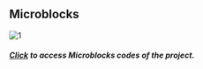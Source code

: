 ## Microblocks
![1](https://user-images.githubusercontent.com/111511331/189116357-6116b522-d348-4503-81b9-71581c26c834.png)


##### [Click](https://microblocks.fun/run/microblocks.html#project=projectName%20%27Blink%27%0A%0Amodule%20main%0Aauthor%20unknown%0Aversion%201%200%20%0Adescription%20%27%27%0A%0Ascript%2046%2045%20%7B%0AwhenStarted%0Aforever%20%7B%0A%20%20pb_set_red_LED%20true%0A%20%20waitMillis%20500%0A%20%20pb_set_red_LED%20false%0A%20%20waitMillis%20500%0A%7D%0A%7D%0A%0A%0Amodule%20DHT%20Input%0Aauthor%20MicroBlocks%0Aversion%201%201%20%0Atags%20sensor%20dht11%20dht22%20temperature%20humidity%20%0Adescription%20%27Support%20for%20the%20DHT11%20and%20DHT22%20environmental%20sensors.%20These%20sensors%20provide%20temperature%20and%20humidity%20readings.%27%0Avariables%20_dht_temperature%20_dht_humidity%20_dhtData%20_dhtLastReadTime%20%0A%0A%20%20spec%20%27r%27%20%27temperature_DHT11%27%20%27temperature%20%28Celsius%29%20DHT11%20pin%20_%27%20%27auto%27%204%0A%20%20spec%20%27r%27%20%27humidity_DHT11%27%20%27humidity%20DHT11%20pin%20_%27%20%27auto%27%204%0A%20%20spec%20%27r%27%20%27temperature_DHT22%27%20%27temperature%20%28Celsius%29%20DHT22%20pin%20_%27%20%27auto%27%204%0A%20%20spec%20%27r%27%20%27humidity_DHT22%27%20%27humidity%20DHT22%20pin%20_%27%20%27auto%27%204%0A%20%20spec%20%27%20%27%20%27_dhtReadData%27%20%27_dhtReadData%20pin%20_%27%20%27auto%20any%27%204%0A%20%20spec%20%27r%27%20%27_dhtChecksumOkay%27%20%27_dhtChecksumOkay%27%20%27any%27%0A%20%20spec%20%27%20%27%20%27_dhtUpdate%27%20%27_dhtUpdate%20_%20isDHT11%20_%27%20%27auto%20bool%20any%27%204%20true%0A%20%20spec%20%27r%27%20%27_dhtReady%27%20%27_dhtReady%27%20%27any%27%0A%0Ato%20%27_dhtChecksumOkay%27%20%7B%0A%20%20local%20%27checksum%27%200%0A%20%20for%20i%204%20%7B%0A%20%20%20%20checksum%20%2B%3D%20%28at%20i%20_dhtData%29%0A%20%20%7D%0A%20%20checksum%20%3D%20%28checksum%20%26%20255%29%0A%20%20return%20%28checksum%20%3D%3D%20%28at%205%20_dhtData%29%29%0A%7D%0A%0Ato%20%27_dhtReadData%27%20pin%20%7B%0A%20%20comment%20%27Create%20DHT%20data%20array%20the%20first%20time%27%0A%20%20if%20%28_dhtData%20%3D%3D%200%29%20%7B%0A%20%20%20%20_dhtData%20%3D%20%28newList%205%29%0A%20%20%7D%0A%20%20comment%20%27Pull%20pin%20low%20for%20%3E18msec%20to%20request%20data%27%0A%20%20digitalWriteOp%20pin%20false%0A%20%20waitMillis%2020%0A%20%20local%20%27useDHTPrimitive%27%20%28booleanConstant%20true%29%0A%20%20if%20useDHTPrimitive%20%7B%0A%20%20%20%20result%20%3D%20%28%27%5Bsensors%3AreadDHT%5D%27%20pin%29%0A%20%20%20%20if%20%28%28booleanConstant%20false%29%20%21%3D%20result%29%20%7B%0A%20%20%20%20%20%20_dhtData%20%3D%20result%0A%20%20%20%20%7D%0A%20%20%20%20return%200%0A%20%20%7D%0A%20%20comment%20%27Read%20DHT%20start%20pulses%20%28H%20L%20H%20L%29%27%0A%20%20waitUntil%20%28digitalReadOp%20pin%29%0A%20%20waitUntil%20%28not%20%28digitalReadOp%20pin%29%29%0A%20%20waitUntil%20%28digitalReadOp%20pin%29%0A%20%20waitUntil%20%28not%20%28digitalReadOp%20pin%29%29%0A%20%20local%20%27i%27%201%0A%20%20local%20%27byte%27%200%0A%20%20local%20%27bit%27%201%0A%20%20comment%20%27Read%2040%20bits%20%285%20bytes%29%27%0A%20%20repeat%2040%20%7B%0A%20%20%20%20waitUntil%20%28digitalReadOp%20pin%29%0A%20%20%20%20local%20%27start%27%20%28microsOp%29%0A%20%20%20%20waitUntil%20%28not%20%28digitalReadOp%20pin%29%29%0A%20%20%20%20if%20%28%28%28microsOp%29%20-%20start%29%20%3E%2040%29%20%7B%0A%20%20%20%20%20%20comment%20%27Long%20pulse%20-%20append%20a%20%221%22%20bit%27%0A%20%20%20%20%20%20byte%20%2B%3D%201%0A%20%20%20%20%7D%0A%20%20%20%20if%20%28bit%20%3D%3D%208%29%20%7B%0A%20%20%20%20%20%20atPut%20i%20_dhtData%20byte%0A%20%20%20%20%20%20i%20%2B%3D%201%0A%20%20%20%20%20%20byte%20%3D%200%0A%20%20%20%20%20%20bit%20%3D%201%0A%20%20%20%20%7D%20else%20%7B%0A%20%20%20%20%20%20byte%20%3D%20%28byte%20%3C%3C%201%29%0A%20%20%20%20%20%20bit%20%2B%3D%201%0A%20%20%20%20%7D%0A%20%20%20%20waitUntil%20%28not%20%28digitalReadOp%20pin%29%29%0A%20%20%7D%0A%7D%0A%0Ato%20%27_dhtReady%27%20%7B%0A%20%20local%20%27elapsed%27%20%28%28millisOp%29%20-%20_dhtLastReadTime%29%0A%20%20return%20%28or%20%28elapsed%20%3C%200%29%20%28elapsed%20%3E%202000%29%29%0A%7D%0A%0Ato%20%27_dhtUpdate%27%20pin%20isDHT11%20%7B%0A%20%20if%20%28%27_dhtReady%27%29%20%7B%0A%20%20%20%20%27_dhtReadData%27%20pin%0A%20%20%20%20_dhtLastReadTime%20%3D%20%28millisOp%29%0A%20%20%7D%0A%20%20if%20%28%27_dhtChecksumOkay%27%29%20%7B%0A%20%20%20%20if%20isDHT11%20%7B%0A%20%20%20%20%20%20_dht_temperature%20%3D%20%28at%203%20_dhtData%29%0A%20%20%20%20%20%20_dht_humidity%20%3D%20%28at%201%20_dhtData%29%0A%20%20%20%20%7D%20else%20%7B%0A%20%20%20%20%20%20local%20%27n%27%20%28%28%28at%201%20_dhtData%29%20%2A%20256%29%20%2B%20%28at%202%20_dhtData%29%29%0A%20%20%20%20%20%20_dht_humidity%20%3D%20%28%28n%20%2B%205%29%20%2F%2010%29%0A%20%20%20%20%20%20n%20%3D%20%28%28%28%28at%203%20_dhtData%29%20%26%20127%29%20%2A%20256%29%20%2B%20%28at%204%20_dhtData%29%29%0A%20%20%20%20%20%20if%20%28%28%28at%203%20_dhtData%29%20%26%20128%29%20%21%3D%200%29%20%7B%0A%20%20%20%20%20%20%20%20n%20%3D%20%280%20-%20n%29%0A%20%20%20%20%20%20%7D%0A%20%20%20%20%20%20_dht_temperature%20%3D%20%28%28n%20%2B%205%29%20%2F%2010%29%0A%20%20%20%20%7D%0A%20%20%7D%0A%7D%0A%0Ato%20humidity_DHT11%20pin%20%7B%0A%20%20%27_dhtUpdate%27%20pin%20true%0A%20%20return%20_dht_humidity%0A%7D%0A%0Ato%20humidity_DHT22%20pin%20%7B%0A%20%20%27_dhtUpdate%27%20pin%20false%0A%20%20return%20_dht_humidity%0A%7D%0A%0Ato%20temperature_DHT11%20pin%20%7B%0A%20%20%27_dhtUpdate%27%20pin%20true%0A%20%20return%20_dht_temperature%0A%7D%0A%0Ato%20temperature_DHT22%20pin%20%7B%0A%20%20%27_dhtUpdate%27%20pin%20false%0A%20%20return%20_dht_temperature%0A%7D%0A%0A%0Amodule%20PicoBricks%20Output%0Aauthor%20%27Turgut%20Guneysu%27%0Aversion%202%201%20%0Adepends%20DHT%20%0Adescription%20%27Robotistan%20PicoBricks%20Library%0A%0AThis%20library%20controls%20these%20Pico%20Bricks%20components%3A%0A-%20Red%20LED%0A-%20RGB%20LED%0A-%20DC%20Motors%0A-%20Piezo%20speaker%0A-%20Relay%20Switch%20%285V-250V%2C%205A%29%0A-%20Button%0A-%20Potentiometer%20%28variable%20resistor%29%0A-%20Light%20sensor%20%28light%20dependent%20resistor%29%0A-%20Temperature%20and%20humidity%20sensor%20%28DHT11%29%0A%0AUse%20separate%20librares%20to%20control%3A%0A-%20Servo%20motors%0A-%20Graphic%20display%20%28OLED%29%0A-%20WIFI%2FBluetooth%20expansion%20board%0A%0ASee%20https%3A%2F%2Fwww.robotistan.com%2C%20%0Ahttps%3A%2F%2Fwiki.microblocks.fun%2Fboards%2Fpico%0A%27%0Avariables%20_pb_initialized%20_pb_pin_RedLED%20_pb_pin_Button%20_pb_pin_DHT%20_pb_pin_Relay%20_pb_pin_Pot%20_pb_pin_LDR%20_pb_pin_Buzzer%20_pb_pin_Motor1%20_pb_pin_Motor2%20_pb_pin_RGB_LED%20_pb_pin_TX%20_pb_pin_RX%20_pb_i2c_Addr%20%0A%0A%20%20spec%20%27%20%27%20%27pb_beep%27%20%27PicoBricks%20beep%20_%20ms%27%20%27auto%27%20500%0A%20%20spec%20%27r%27%20%27pb_button%27%20%27PicoBricks%20button%27%0A%20%20spec%20%27r%27%20%27pb_humidity%27%20%27PicoBricks%20humidity%27%0A%20%20spec%20%27r%27%20%27pb_light_sensor%20%280-100%29%20%25%27%20%27PicoBricks%20light%20sensor%20%280-100%29%20%25%27%0A%20%20spec%20%27r%27%20%27pb_potentiometer%27%20%27PicoBricks%20potentiometer%27%0A%20%20spec%20%27r%27%20%27pb_random_color%27%20%27PicoBricks%20random%20color%27%0A%20%20spec%20%27r%27%20%27pb_rgb_color%27%20%27PicoBricks%20color%20r%20_%20g%20_%20b%20_%20%280-255%29%27%20%27auto%20auto%20auto%27%200%200%200%0A%20%20spec%20%27%20%27%20%27pb_set_motor_speed%27%20%27PicoBricks%20set%20motor%20_%20speed%20_%20%280-100%29%27%20%27auto%20num%27%201%20100%0A%20%20spec%20%27%20%27%20%27pb_set_red_LED%27%20%27PicoBricks%20set%20red%20LED%20_%27%20%27bool%27%20true%0A%20%20spec%20%27%20%27%20%27pb_set_relay%27%20%27PicoBricks%20set%20relay%20_%27%20%27bool%27%20true%0A%20%20spec%20%27%20%27%20%27pb_set_rgb_color%27%20%27PicoBricks%20set%20RGB%20LED%20color%20_%27%20%27color%27%0A%20%20spec%20%27r%27%20%27pb_temperature%27%20%27PicoBricks%20temperature%20%28%C2%B0C%29%27%0A%20%20spec%20%27%20%27%20%27pb_turn_off_RGB%27%20%27PicoBricks%20turn%20off%20RGB%20LED%27%0A%20%20spec%20%27r%27%20%27_pb_rescale%27%20%27_pb_rescale%20_%20from%20%20%28%20_%20%2C%20_%20%29%20to%20%28%20_%20%2C%20_%20%29%27%20%27auto%20auto%20auto%20auto%20auto%27%200%200%200%200%200%0A%20%20spec%20%27%20%27%20%27_pb_init_pins%27%20%27_pb_init_pins%27%0A%20%20spec%20%27r%27%20%27pb_light_sensor%27%20%27obsolete%20PicoBricks%20light%20sensor%27%0A%0Ato%20%27_pb_init_pins%27%20%7B%0A%20%20if%20_pb_initialized%20%7Breturn%7D%0A%20%20_pb_pin_RGB_LED%20%3D%206%0A%20%20_pb_pin_RedLED%20%3D%207%0A%20%20_pb_pin_Button%20%3D%2010%0A%20%20_pb_pin_DHT%20%3D%2011%0A%20%20_pb_pin_Relay%20%3D%2012%0A%20%20_pb_pin_Buzzer%20%3D%2020%0A%20%20_pb_pin_Motor1%20%3D%2021%0A%20%20_pb_pin_Motor2%20%3D%2022%0A%20%20_pb_pin_Pot%20%3D%2026%0A%20%20_pb_pin_LDR%20%3D%2027%0A%20%20_pb_pin_TX%20%3D%200%0A%20%20_pb_pin_RX%20%3D%201%0A%20%20_pb_i2c_Addr%20%3D%20%273C%27%0A%20%20_pb_initialized%20%3D%20%28booleanConstant%20true%29%0A%7D%0A%0Ato%20%27_pb_rescale%27%20val%20in_min%20in_max%20out_min%20out_max%20%7B%0A%20%20comment%20%27map%28long%20val%2C%20long%20in_min%2C%20long%20in_max%2C%20long%20out_min%2C%20long%20out_max%29%20%7B%0A%20%20return%20%28val%20-%20in_min%29%20%2A%20%28out_max%20-%20out_min%29%20%2F%20%28in_max%20-%20in_min%29%20%2B%20out_min%3B%0A%7D%27%0A%20%20return%20%28%28%28%28val%20-%20in_min%29%20%2A%20%28out_max%20-%20out_min%29%29%20%2F%20%28in_max%20-%20in_min%29%29%20%2B%20out_min%29%0A%7D%0A%0Ato%20pb_beep%20duration%20%7B%0A%20%20%27_pb_init_pins%27%0A%20%20local%20%27end%20time%27%20%28%28millisOp%29%20%2B%20duration%29%0A%20%20repeatUntil%20%28%28millisOp%29%20%3E%3D%20%28v%20%27end%20time%27%29%29%20%7B%0A%20%20%20%20digitalWriteOp%20_pb_pin_Buzzer%20true%0A%20%20%20%20waitMicros%201900%0A%20%20%20%20digitalWriteOp%20_pb_pin_Buzzer%20false%0A%20%20%20%20waitMicros%201900%0A%20%20%7D%0A%7D%0A%0Ato%20pb_button%20%7B%0A%20%20%27_pb_init_pins%27%0A%20%20return%20%28digitalReadOp%20_pb_pin_Button%29%0A%7D%0A%0Ato%20pb_humidity%20%7B%0A%20%20%27_pb_init_pins%27%0A%20%20%27_dhtUpdate%27%20_pb_pin_DHT%20true%0A%20%20return%20_dht_humidity%0A%7D%0A%0Ato%20%27pb_light_sensor%20%280-100%29%20%25%27%20%7B%0A%20%20comment%20%27Returns%20Light%20Values%20s%20a%20percentage%3A%0A0%3A%20dark%2C%20%20100%3A%20light%27%0A%20%20%27_pb_init_pins%27%0A%20%20return%20%28%27_pb_rescale%27%20%281023%20-%20%28analogReadOp%20_pb_pin_LDR%29%29%200%201023%200%20100%29%0A%7D%0A%0Ato%20pb_potentiometer%20%7B%0A%20%20%27_pb_init_pins%27%0A%20%20return%20%28analogReadOp%20_pb_pin_Pot%29%0A%7D%0A%0Ato%20pb_random_color%20%7B%0A%20%20local%20%27n1%27%20%28random%20100%20200%29%0A%20%20local%20%27n2%27%20%28random%200%20100%29%0A%20%20if%20%281%20%3D%3D%20%28random%201%203%29%29%20%7B%0A%20%20%20%20return%20%28%28n1%20%3C%3C%2016%29%20%7C%20%28n2%20%3C%3C%208%29%29%0A%20%20%7D%20%281%20%3D%3D%20%28random%201%202%29%29%20%7B%0A%20%20%20%20return%20%28%28n2%20%3C%3C%2016%29%20%7C%20n1%29%0A%20%20%7D%20else%20%7B%0A%20%20%20%20return%20%28%28n1%20%3C%3C%208%29%20%7C%20n2%29%0A%20%20%7D%0A%7D%0A%0Ato%20pb_rgb_color%20r%20g%20b%20%7B%0A%20%20r%20%3D%20%28maximum%200%20%28minimum%20r%20255%29%29%0A%20%20g%20%3D%20%28maximum%200%20%28minimum%20g%20255%29%29%0A%20%20b%20%3D%20%28maximum%200%20%28minimum%20b%20255%29%29%0A%20%20return%20%28%28%28r%20%3C%3C%2016%29%20%7C%20%28g%20%3C%3C%208%29%29%20%7C%20b%29%0A%7D%0A%0Ato%20pb_set_motor_speed%20which%20speed%20%7B%0A%20%20%27_pb_init_pins%27%0A%20%20speed%20%3D%20%28maximum%200%20%28minimum%20speed%20100%29%29%0A%20%20if%20%28which%20%3D%3D%201%29%20%7B%0A%20%20%20%20analogWriteOp%20_pb_pin_Motor1%20%28%281023%20%2A%20speed%29%20%2F%20100%29%0A%20%20%7D%20%28which%20%3D%3D%202%29%20%7B%0A%20%20%20%20analogWriteOp%20_pb_pin_Motor2%20%28%281023%20%2A%20speed%29%20%2F%20100%29%0A%20%20%7D%0A%7D%0A%0Ato%20pb_set_red_LED%20aBoolean%20%7B%0A%20%20%27_pb_init_pins%27%0A%20%20digitalWriteOp%20_pb_pin_RedLED%20aBoolean%0A%7D%0A%0Ato%20pb_set_relay%20aBoolean%20%7B%0A%20%20%27_pb_init_pins%27%0A%20%20digitalWriteOp%20_pb_pin_Relay%20aBoolean%0A%7D%0A%0Ato%20pb_set_rgb_color%20color%20%7B%0A%20%20%27_pb_init_pins%27%0A%20%20%27%5Bdisplay%3AneoPixelSetPin%5D%27%20_pb_pin_RGB_LED%20false%0A%20%20%27%5Bdisplay%3AneoPixelSend%5D%27%20color%0A%7D%0A%0Ato%20pb_temperature%20%7B%0A%20%20%27_pb_init_pins%27%0A%20%20%27_dhtUpdate%27%20_pb_pin_DHT%20true%0A%20%20return%20_dht_temperature%0A%7D%0A%0Ato%20pb_turn_off_RGB%20%7B%0A%20%20%27_pb_init_pins%27%0A%20%20%27%5Bdisplay%3AneoPixelSetPin%5D%27%20_pb_pin_RGB_LED%20false%0A%20%20%27%5Bdisplay%3AneoPixelSend%5D%27%200%0A%7D%0A%0A "Click") to access Microblocks codes of the project.
